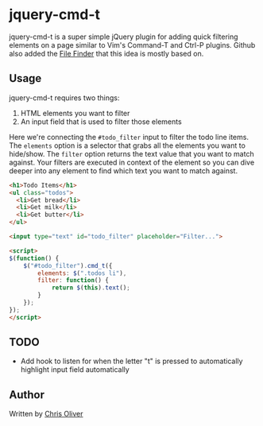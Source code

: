 # jquery-cmd-t

jquery-cmd-t is a super simple jQuery plugin for adding quick filtering elements on a page similar to Vim's Command-T and Ctrl-P plugins. Github also added the [File Finder](https://github.com/blog/793-introducing-the-file-finder) that this idea is mostly based on.

## Usage

jquery-cmd-t requires two things:

1. HTML elements you want to filter
2. An input field that is used to filter those elements

Here we're connecting the `#todo_filter` input to filter the todo line items. The `elements` option is a selector that grabs all the elements you want to hide/show. The `filter` option returns the text value that you want to match against. Your filters are executed in context of the element so you can dive deeper into any element to find which text you want to match against.

```html
<h1>Todo Items</h1>
<ul class="todos">
  <li>Get bread</li>
  <li>Get milk</li>
  <li>Get butter</li>
</ul>

<input type="text" id="todo_filter" placeholder="Filter...">

<script>
$(function() {
    $("#todo_filter").cmd_t({
        elements: $(".todos li"),
        filter: function() {
            return $(this).text();
        }
    });
});
</script>
```


## TODO
* Add hook to listen for when the letter "t" is pressed to automatically highlight input field automatically

## Author

Written by [Chris Oliver](excid3.com)

